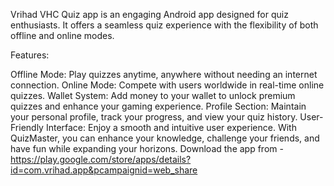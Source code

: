 Vrihad VHC Quiz app is an engaging Android app designed for quiz enthusiasts. It offers a seamless quiz experience with the flexibility of both offline and online modes.

Features:

Offline Mode: Play quizzes anytime, anywhere without needing an internet connection.
Online Mode: Compete with users worldwide in real-time online quizzes.
Wallet System: Add money to your wallet to unlock premium quizzes and enhance your gaming experience.
Profile Section: Maintain your personal profile, track your progress, and view your quiz history.
User-Friendly Interface: Enjoy a smooth and intuitive user experience.
With QuizMaster, you can enhance your knowledge, challenge your friends, and have fun while expanding your horizons. Download the app from - https://play.google.com/store/apps/details?id=com.vrihad.app&pcampaignid=web_share
